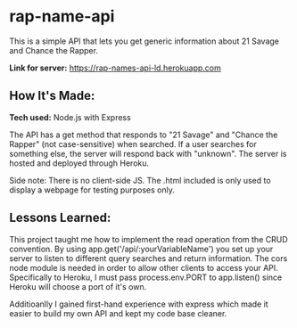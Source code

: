 # rap-name-api
This is a simple API that lets you get generic information about 21 Savage and Chance the Rapper. 

**Link for server:** https://rap-names-api-ld.herokuapp.com

<!-- ![alt tag](https://i.imgur.com/itKqjw3.png) -->

## How It's Made:

**Tech used:** Node.js with Express

The API has a get method that responds to "21 Savage" and "Chance the Rapper" (not case-sensitive) when searched. If a user searches for something else, the server
will respond back with "unknown". The server is hosted and deployed through Heroku.

Side note: There is no client-side JS. The .html included is only used to display a webpage for testing purposes only.

## Lessons Learned:

This project taught me how to implement the read operation from the CRUD convention. By using app.get('/api/:yourVariableName') you set up your
server to listen to different query searches and return information. The cors node module is needed in order to allow other clients to access your API. 
Specifically to Heroku, I must pass process.env.PORT to app.listen() since Heroku will choose a port of it's own. 

Additioanlly I gained first-hand experience with express which made it easier to build my own API and kept my code base cleaner. 

